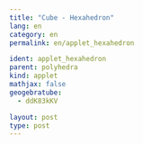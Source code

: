 ```yaml
---
title: "Cube - Hexahedron"
lang: en
category: en
permalink: en/applet_hexahedron

ident: applet_hexahedron
parent: polyhedra
kind: applet
mathjax: false
geogebratube:
  - ddK83kKV

layout: post
type: post
---
```


<div style="height:600px; width:800px; margin: auto;" id="applet_containerddK83kKV"></div>